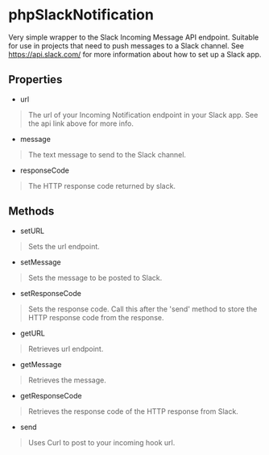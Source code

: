 # phpSlackNotification
Very simple wrapper to the Slack Incoming Message API endpoint. Suitable for use in projects that need to push messages to a Slack channel. See https://api.slack.com/ for more information about how to set up a Slack app.

## Properties

* url
> The url of your Incoming Notification endpoint in your Slack app. See the api link above for more info.

* message
> The text message to send to the Slack channel.

* responseCode
> The HTTP response code returned by slack.

## Methods

* setURL
> Sets the url endpoint.

* setMessage
> Sets the message to be posted to Slack.

* setResponseCode
> Sets the response code. Call this after the 'send' method to store the HTTP response code from the response.

* getURL
> Retrieves url endpoint.

* getMessage
> Retrieves the message.

* getResponseCode
> Retrieves the response code of the HTTP response from Slack.

* send
> Uses Curl to post to your incoming hook url.